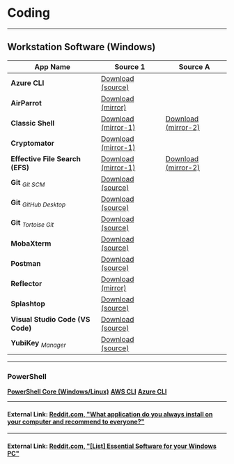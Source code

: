 # Coding

***
## Workstation Software (Windows)

App Name | Source 1 | Source A
--- | --- | ---
**Azure CLI** | [Download (source)](https://aka.ms/installazurecliwindows) |
**AirParrot** | [Download (mirror)](https://www.airsquirrels.com/airparrot/download/) |
**Classic Shell** | [Download (mirror-1)](https://www.softpedia.com/get/Desktop-Enhancements/Shell-Replacements/Classic-Shell.shtml) | [Download (mirror-2)](https://www.fosshub.com/Classic-Shell.html)
**Cryptomator** | [Download (mirror-1)](https://cryptomator.org/downloads/#winDownload) |
**Effective File Search (EFS)** | [Download (mirror-1)](https://www.softpedia.com/get/System/File-Management/Effective-File-Search.shtml#download) | [Download (mirror-2)](https://effective-file-search.en.lo4d.com/download)
**Git** <sub>*Git SCM*</sub>  | [Download (source)](https://git-scm.com/downloads) |
**Git** <sub>*GitHub Desktop*</sub>  | [Download (source)](https://desktop.github.com) |
**Git** <sub>*Tortoise Git*</sub> | [Download (source)](https://tortoisegit.org/download) |
**MobaXterm** | [Download (source)](https://mobaxterm.mobatek.net/download-home-edition.html) |
**Postman** | [Download (source)](https://www.getpostman.com/apps) |
**Reflector** | [Download (mirror)](https://www.airsquirrels.com/reflector) |
**Splashtop** | [Download (source)](https://www.splashtop.com/downloads) |
**Visual Studio Code (VS Code)** | [Download (source)](https://code.visualstudio.com/download) |
**YubiKey** <sub>*Manager*</sub> | [Download (source)](https://www.yubico.com/products/services-software/download/) |

***
### PowerShell

**[PowerShell Core (Windows/Linux)](https://github.com/PowerShell/PowerShell/releases)**
**[AWS CLI](https://aws.amazon.com/powershell)**
**[Azure CLI](https://www.powershellgallery.com/packages/az)**

***
#### External Link: [Reddit.com, "What application do you always install on your computer and recommend to everyone?"](https://www.reddit.com/r/AskReddit/comments/4g5sl1/what_application_do_you_always_install_on_your/)

***
#### External Link: [Reddit.com, "[List] Essential Software for your Windows PC"](https://www.reddit.com/r/software/comments/8tx8w7/list_essential_software_for_your_windows_pc/)
